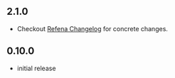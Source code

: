 ## 2.1.0

- Checkout [Refena Changelog](https://pub.dev/packages/refena/changelog) for concrete changes.

## 0.10.0

- initial release
